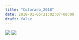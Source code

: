 ```yaml
---
title: "Colorado_2018"
date: 2018-01-05T21:02:07-08:00
draft: false
---
```


![](https://d17enza3bfujl8.cloudfront.net/DSCF9021.jpg)
![](https://d17enza3bfujl8.cloudfront.net/DSCF8997.jpg)
